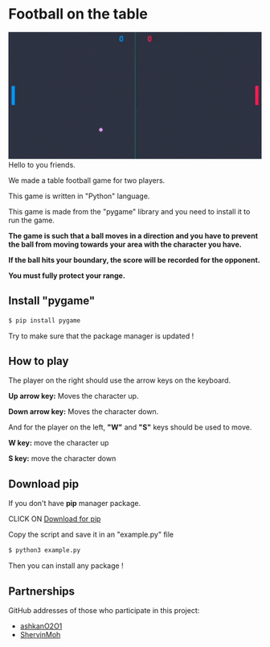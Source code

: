 
# Football on the table
<img alt="Terraform Provider Manager Demo" src="/gif/for_program.gif"/>
Hello to you friends.

We made a table football game for two players.

This game is written in "Python" language.

This game is made from the "pygame" library and you need to install it to run the game.

**The game is such that a ball moves in a direction and you have to prevent the ball from moving towards your area with the character you have.**

**If the ball hits your boundary, the score will be recorded for the opponent.**

**You must fully protect your range.**

## Install "pygame"
```bash
$ pip install pygame
```
Try to make sure that the package manager is updated !

## How to play 

The player on the right should use the arrow keys on the keyboard.

**Up arrow key:** Moves the character up.

**Down arrow key:** Moves the character down.

And for the player on the left, **"W"** and **"S"** keys should be used to move.

**W key:** move the character up

**S key:** move the character down

## Download pip
If you don't have **pip** manager package.

CLICK ON
[Download for pip](https://bootstrap.pypa.io/get-pip.py) 

Copy the script and save it in an "example.py" file

```bash
$ python3 example.py
```
Then you can install any package !

## Partnerships

GitHub addresses of those who participate in this project:

- [ashkanO2O1](https://github.com/ashkan0201) 
- [ShervinMoh](https://github.com/ShervinMoh) 

